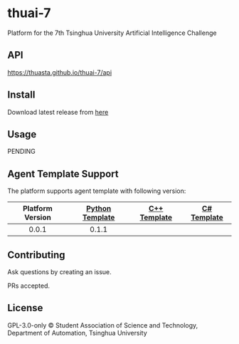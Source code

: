 # thuai-7

Platform for the 7th Tsinghua University Artificial Intelligence Challenge

## API
https://thuasta.github.io/thuai-7/api

## Install

Download latest release from [here](https://github.com/thuasta/thuai-7/releases)

## Usage

PENDING

## Agent Template Support

The platform supports agent template with following version:

| Platform Version | [Python Template] | [C++ Template] | [C# Template] |
|:-:|:-:|:-:|:-:|
| 0.0.1 | 0.1.1 | | |

[Python Template]: (https://github.com/thuasta/thuai-7-agent-template-python/releases)
[C++ Template]: (https://github.com/thuasta/thuai-7-agent-template-cpp/releases)
[C# Template]:  (https://github.com/thuasta/thuai-7-agent-template-csharp/releases)

## Contributing

Ask questions by creating an issue.

PRs accepted.

## License

GPL-3.0-only © Student Association of Science and Technology, Department of Automation, Tsinghua University
